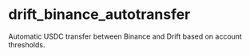 # drift_binance_autotransfer
Automatic USDC transfer between Binance and Drift based on account thresholds.
